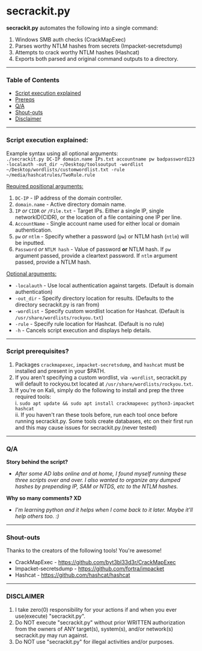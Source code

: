 # secrackit.py
**secrackit.py** automates the following into a single command:
1. Windows SMB auth checks (CrackMapExec)
2. Parses worthy NTLM hashes from secrets (Impacket-secretsdump)
3. Attempts to crack worthy NTLM hashes (Hashcat)
4. Exports both parsed and original command outputs to a directory.
---
### Table of Contents
- [Script execution explained](https://github.com/PivotTheNet/secrackit.py/tree/main#script-execution-explained)
- [Prereqs](https://github.com/PivotTheNet/secrackit.py/tree/main#script-prerequisites)
- [Q/A](https://github.com/PivotTheNet/secrackit.py/tree/main#qa)
- [Shout-outs](https://github.com/PivotTheNet/secrackit.py/tree/main#shout-outs)
- [Disclaimer](https://github.com/PivotTheNet/secrackit.py/tree/main#disclaimer)


---

### Script execution explained:  

Example syntax using all optional arguments:  
`./secrackit.py DC-IP domain.name IPs.txt accountname pw badpassword123 -localauth -out_dir ~/Desktop/toolsoutput -wordlist ~/Desktop/wordlists/customwordlist.txt -rule ~/media/hashcatrules/TwoRule.rule`


<ins>Required positional arguments:</ins>
1. `DC-IP` - IP address of the domain controller.
2. `domain.name` - Active directory domain name.
3. `IP` *or* `CIDR` *or* `/File.txt` - Target IPs. Either a single IP, single networkID(CIDR), or the location of a file containing one IP per line.
4. `AccountName` - Single account name used for either local or domain authentication.
5. `pw` *or* `ntlm` - Specify whether a password (`pw`) or NTLM hash (`ntlm`) will be inputted.
6. `Password` *or* `NTLM hash` - Value of password **or** NTLM hash. If `pw` argument passed, provide a cleartext password. If `ntlm` argument passed, provide a NTLM hash.

<ins>Optional arguments:</ins>  
- `-localauth` - Use local authentication against targets. (Default is domain authentication) 
- `-out_dir` - Specify directory location for results. (Defaults to the directory secrackit.py is ran from)
- `-wordlist` - Specify custom wordlist location for Hashcat. (Default is `/usr/share/wordlists/rockyou.txt`)
- `-rule` - Specify rule location for Hashcat. (Default is no rule)
- `-h` - Cancels script execution and displays help details.

---

### Script prerequisites?
1. Packages `crackmapexec`, `impacket-secretsdump`, and `hashcat` must be installed and present in your $PATH.
2. If you aren't specifying a custom wordlist, via `-wordlist`, secrackit.py will default to rockyou.txt located at `/usr/share/wordlists/rockyou.txt`.
3. If you're on Kali, simply do the following to install and prep the three required tools:  
   i. `sudo apt update && sudo apt install crackmapexec python3-impacket hashcat`  
   ii. If you haven't ran these tools before, run each tool once before running secrackit.py. Some tools create databases, etc on their first run and this may cause issues for secrackit.py.(never tested)  

---

### Q/A
**Story behind the script?**
- *After some AD labs online and at home, I found myself running these three scripts over and over. I also wanted to organize any dumped hashes by prepending IP, SAM or NTDS, etc to the NTLM hashes.*

**Why so many comments? XD**
- *I'm learning python and it helps when I come back to it later. Maybe it'll help others too. :)*

---

### Shout-outs

Thanks to the creators of the following tools! You're awesome!
- CrackMapExec - https://github.com/byt3bl33d3r/CrackMapExec
- Impacket-secretsdump - https://github.com/fortra/impacket
- Hashcat - https://github.com/hashcat/hashcat

---

### DISCLAIMER
 1. I take zero(0) responsibility for your actions if and when you ever use(execute) "secrackit.py".
 2. Do NOT execute "secrackit.py" without prior WRITTEN authorization from the owners of ANY target(s), system(s), and/or network(s) secrackit.py may run against.
 3. Do NOT use "secrackit.py" for illegal activities and/or purposes.
